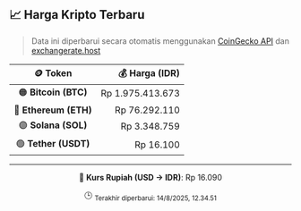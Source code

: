 

<!-- HARGA_KRIPTO -->
## 📈 Harga Kripto Terbaru

> Data ini diperbarui secara otomatis menggunakan [CoinGecko API](https://www.coingecko.com/) dan [exchangerate.host](https://exchangerate.host/)

<div align="center">

| 🪙 Token | 💰 Harga (IDR) |
|:------:|---------------:|
| 🟠 **Bitcoin (BTC)**   | Rp 1.975.413.673 |
| 🔵 **Ethereum (ETH)**  | Rp 76.292.110 |
| 🟣 **Solana (SOL)**    | Rp 3.348.759 |
| 🟢 **Tether (USDT)**   | Rp 16.100 |

---

💱 **Kurs Rupiah (USD → IDR)**: Rp 16.090

🕒 <sub>Terakhir diperbarui: 14/8/2025, 12.34.51</sub>

</div>
<!-- /HARGA_KRIPTO -->